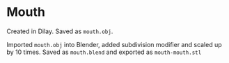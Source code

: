 Mouth
=====

Created in Dilay. Saved as `mouth.obj`.

Imported `mouth.obj` into Blender, added subdivision modifier and scaled up by 10 times. Saved as `mouth.blend` and exported as `mouth-mouth.stl`
